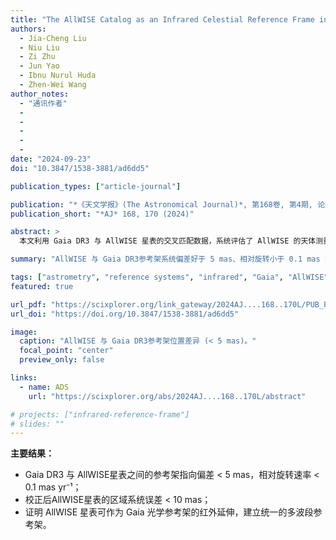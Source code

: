 ```yaml
---
title: "The AllWISE Catalog as an Infrared Celestial Reference Frame in the Gaia Era"
authors:
  - Jia-Cheng Liu
  - Niu Liu
  - Zi Zhu
  - Jun Yao
  - Ibnu Nurul Huda
  - Zhen-Wei Wang
author_notes:
  - "通讯作者"
  - 
  - 
  - 
  - 
  - 
date: "2024-09-23"
doi: "10.3847/1538-3881/ad6dd5"

publication_types: ["article-journal"]

publication: "*《天文学报》(The Astronomical Journal)*, 第168卷, 第4期, 论文编号170 (2024)"
publication_short: "*AJ* 168, 170 (2024)"

abstract: >
  本文利用 Gaia DR3 与 AllWISE 星表的交叉匹配数据，系统评估了 AllWISE 的天体测量精度，并检验其作为 **红外天球参考架** 的可行性。基于超过一百万个交叉源的分析结果显示，AllWISE 与 Gaia DR3 之间的框架定向差小于 **5 mas**，旋转速率低于 **0.1 mas yr⁻¹**，两者保持高度一致。在校正颜色与亮度相关偏差后，AllWISE 位置的区域性系统误差通常小于 **10 mas**。因此，AllWISE 可作为 Gaia 光学参考架的有力红外延伸，为多波段天体测量提供基准。

summary: "AllWISE 与 Gaia DR3参考架系统偏差好于 5 mas、相对旋转小于 0.1 mas yr⁻¹，可作为高精度红外天球参考架。"

tags: ["astrometry", "reference systems", "infrared", "Gaia", "AllWISE"]
featured: true

url_pdf: "https://scixplorer.org/link_gateway/2024AJ....168..170L/PUB_PDF"
url_doi: "https://doi.org/10.3847/1538-3881/ad6dd5"

image:
  caption: "AllWISE 与 Gaia DR3参考架位置差异 (< 5 mas)。"
  focal_point: "center"
  preview_only: false

links:
  - name: ADS
    url: "https://scixplorer.org/abs/2024AJ....168..170L/abstract"

# projects: ["infrared-reference-frame"]
# slides: ""
---
```


**主要结果：**

- Gaia DR3 与 AllWISE星表之间的参考架指向偏差 < 5 mas，相对旋转速率 < 0.1 mas yr⁻¹；  
- 校正后AllWISE星表的区域系统误差 < 10 mas；  
- 证明 AllWISE 星表可作为 Gaia 光学参考架的红外延伸，建立统一的多波段参考架。  
